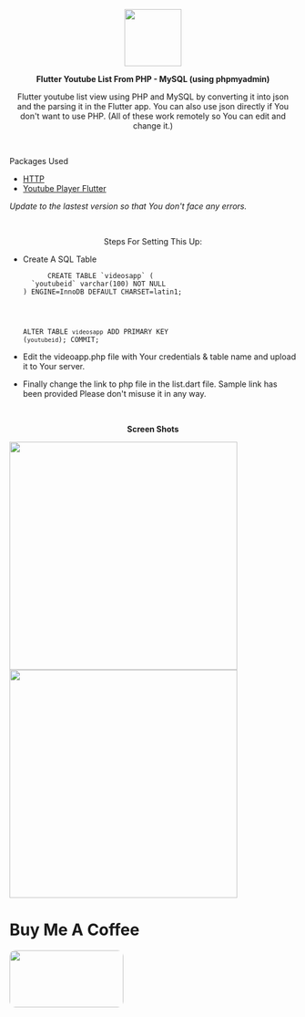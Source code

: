 

<p align="center">
<img src="https://ya-webdesign.com/images/youtube-logo-button-png.png" height="100px" width="100px">
</p>

<p align="center">
  <b>Flutter Youtube List From PHP - MySQL (using phpmyadmin)</b>
</p>

  <p align="center">Flutter youtube list view using PHP and MySQL by converting it into json and the parsing it in the Flutter app. You can also use json directly if You don't want to use PHP. (All of these work remotely so You can edit and change it.)</p>
  
  <br/>
  <p>Packages Used</p>
  <ul>
  <li><a href="https://pub.dev/packages/http">HTTP</a></li>
  <li><a href="https://pub.dev/packages/youtube_player_flutter">Youtube Player Flutter</a></li>
  </ul>
 
 <i>Update to the lastest version so that You don't face any errors.</i>
  
  <br/>
  <p align="center">
  Steps For Setting This Up:
  <ul>
  <li>Create A SQL Table</li>
    <code>
      CREATE TABLE `videosapp` (
  `youtubeid` varchar(100) NOT NULL
) ENGINE=InnoDB DEFAULT CHARSET=latin1;
<br/>

ALTER TABLE `videosapp`
  ADD PRIMARY KEY (`youtubeid`);
COMMIT;
      </code>
  
  </ul>
  
  <ul>
  <li>Edit the videoapp.php file with Your credentials & table name and upload it to Your server.
  </ul>
   
  <ul>
  <li>Finally change the link to php file in the list.dart file. Sample link has been provided Please don't misuse it in any way.
  </ul>
  <br/>
  <p align="center"><b> Screen Shots</b></p>
  <p align="left">

  <img src="https://sjmodelagency.com/app/3.jpeg" width="400px">
  <img src="https://sjmodelagency.com/app/2.jpeg"  width="400px">
</p>
  </p>
  
# Buy Me A Coffee
<a href="https://rzp.io/l/jlOOFVXJ"><img src="https://s3.ap-southeast-1.amazonaws.com/images.deccanchronicle.com/dc-Cover-u0b349upqugfio195s4lpk8144-20190213120303.Medi.jpeg" width="200" height="100" style="border-radius:10px"></a>
